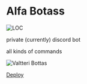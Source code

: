 # Alfa Botass

![LOC](https://sloc.xyz/github/damushypotato/alfa-bottas)

private (currently) discord bot

all kinds of commands

![Valtteri Bottas](https://repository-images.githubusercontent.com/411696588/ba83545c-ea25-44a7-bdde-e174dfb7ba82)

[Deploy](https://dashboard.heroku.com/apps/alfa-bottas/deploy/github)
